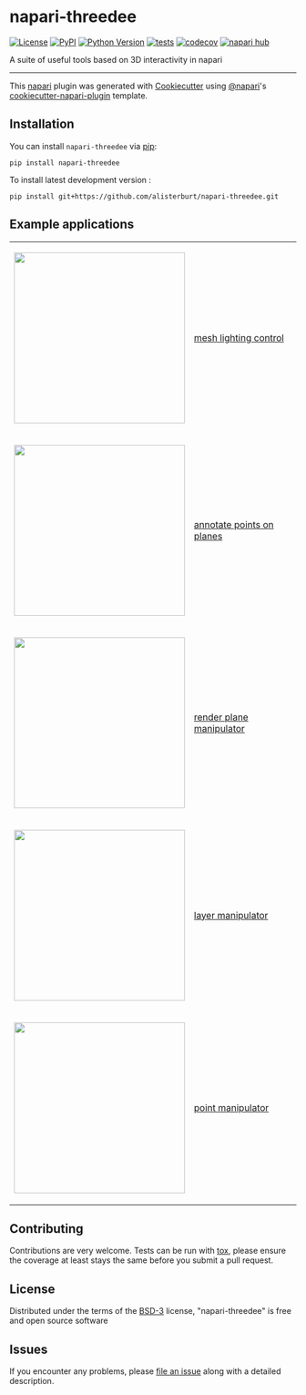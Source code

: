 # napari-threedee

[![License](https://img.shields.io/pypi/l/napari-threedee.svg?color=green)](https://github.com/alisterburt/napari-threedee/raw/main/LICENSE)
[![PyPI](https://img.shields.io/pypi/v/napari-threedee.svg?color=green)](https://pypi.org/project/napari-threedee)
[![Python Version](https://img.shields.io/pypi/pyversions/napari-threedee.svg?color=green)](https://python.org)
[![tests](https://github.com/napari-threedee/napari-threedee/workflows/tests/badge.svg)](https://github.com/napari-threedee/napari-threedee/actions)
[![codecov](https://codecov.io/gh/napari-threedee/napari-threedee/branch/main/graph/badge.svg)](https://codecov.io/gh/napari-threedee/napari-threedee)
[![napari hub](https://img.shields.io/endpoint?url=https://api.napari-hub.org/shields/napari-threedee)](https://napari-hub.org/plugins/napari-threedee)

A suite of useful tools based on 3D interactivity in napari

----------------------------------

This [napari] plugin was generated with [Cookiecutter] using [@napari]'s [cookiecutter-napari-plugin] template.

<!--
Don't miss the full getting started guide to set up your new package:
https://github.com/napari/cookiecutter-napari-plugin#getting-started

and review the napari docs for plugin developers:
https://napari.org/docs/plugins/index.html
-->

## Installation

You can install `napari-threedee` via [pip]:

    pip install napari-threedee



To install latest development version :

    pip install git+https://github.com/alisterburt/napari-threedee.git

## Example applications
<table border="0">
<tr><td>


<img src="https://user-images.githubusercontent.com/1120672/173021751-9206de7d-5675-4aac-aa9e-8585457a7799.gif"
width="300"/>

</td><td>

[mesh lighting control](https://github.com/napari-threedee/napari-threedee/blob/main/examples/plugin/mesh_headlight.py)

</td></tr><tr><td>

<img src="https://user-images.githubusercontent.com/1120672/173022286-2473b6b2-a20e-4514-88a4-8295e001f099.gif"
width="300"/>

</td><td>

[annotate points on planes](https://github.com/napari-threedee/napari-threedee/blob/main/examples/plugin/plane_point_annotator.py)

</td></tr><tr><td>

<img src="https://user-images.githubusercontent.com/1120672/173023185-b6936d1d-590c-4b9b-816a-3779dfe774da.gif"
width="300"/>

</td><td>

[render plane manipulator](https://github.com/napari-threedee/napari-threedee/blob/main/examples/plugin/render_plane_manipulator.py)

</td></tr><tr><td>

<img src="https://user-images.githubusercontent.com/1120672/173023795-7150d3c2-d3d1-4913-981d-1092c1b59f21.gif"
width="300"/>

</td><td>

[layer manipulator](https://github.com/napari-threedee/napari-threedee/blob/main/examples/plugin/layer_manipulator.py)

</td></tr><tr><td>

<img src="https://user-images.githubusercontent.com/1120672/173024361-2f05c68b-e94d-4734-9f5e-1606391e6463.gif"
width="300"/>

</td><td>

[point manipulator](https://github.com/napari-threedee/napari-threedee/blob/main/examples/plugin/points_manipulator.py)


</td></tr></table>


## Contributing

Contributions are very welcome. Tests can be run with [tox], please ensure
the coverage at least stays the same before you submit a pull request.

## License

Distributed under the terms of the [BSD-3] license,
"napari-threedee" is free and open source software

## Issues

If you encounter any problems, please [file an issue] along with a detailed description.

[napari]: https://github.com/napari/napari
[Cookiecutter]: https://github.com/audreyr/cookiecutter
[@napari]: https://github.com/napari
[MIT]: http://opensource.org/licenses/MIT
[BSD-3]: http://opensource.org/licenses/BSD-3-Clause
[GNU GPL v3.0]: http://www.gnu.org/licenses/gpl-3.0.txt
[GNU LGPL v3.0]: http://www.gnu.org/licenses/lgpl-3.0.txt
[Apache Software License 2.0]: http://www.apache.org/licenses/LICENSE-2.0
[Mozilla Public License 2.0]: https://www.mozilla.org/media/MPL/2.0/index.txt
[cookiecutter-napari-plugin]: https://github.com/napari/cookiecutter-napari-plugin

[file an issue]: https://github.com/alisterburt/napari-threedee/issues

[napari]: https://github.com/napari/napari
[tox]: https://tox.readthedocs.io/en/latest/
[pip]: https://pypi.org/project/pip/
[PyPI]: https://pypi.org/
